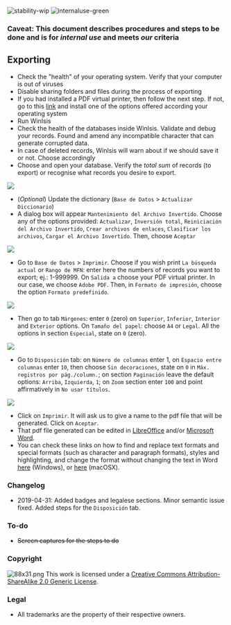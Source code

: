 ![stability-wip](https://img.shields.io/badge/status%3A%20-archived-orange.svg)
![internaluse-green](https://img.shields.io/badge/Internal%20use%3A-stable-green.svg)

### Caveat: This document describes procedures and steps to be done and is for _internal use_ and meets _our_ criteria

## Exporting 
* Check the "health" of your operating system. Verify that your computer is out of viruses
* Disable sharing folders and files during the process of exporting
* If you had installed a PDF virtual printer, then follow the next step. If not, go to this [link](https://pdf.wondershare.com/top-pdf-software/free-pdf-printer.html) and install one of the options offered according your operating system
* Run WinIsis
* Check the health of the databases inside WinIsis. Validate and debug your records. Found and amend any incompatible character that can generate corrupted data. 
* In case of deleted records, WinIsis will warn about if we should save it or not. Choose accordingly
* Choose and open your database. Verify the _total sum_ of records (to export) or recognise what records you desire to export.

![](https://bitbucket.org/repo/EBnakg/images/2416953906-01.jpg)

* (_Optional_) Update the dictionary (`Base de Datos` > `Actualizar Diccionario`)
* A dialog box will appear `Mantenimiento del Archivo Invertido`. Choose any of the options provided: `Actualizar`, `Inversión total`, `Reiniciación del Archivo Invertido`, `Crear archivos de enlaces`, `Clasificar los archivos`, `Cargar el Archivo Invertido`. Then, choose `Aceptar`

![](https://bitbucket.org/repo/EBnakg/images/1303383434-02.jpg)

* Go to `Base de Datos` > `Imprimir`. Choose if you wish print `La búsqueda actual` or `Rango de MFN`: enter here the numbers of records you want to export; ej.: 1-999999. On `Salida a` choose your PDF virtual printer. In our case, we choose `Adobe PDF`. Then, in `Formato de impresión`, choose the option `Formato predefinido`.

![](https://bitbucket.org/repo/EBnakg/images/164718151-03.jpg)

* Then go to tab `Márgenes`: enter `0` (zero) on `Superior`, `Inferior`, `Interior` and `Exterior` options. On `Tamaño del papel`: choose `A4` or `Legal`.  All the options in section `Especial`, state on `0` (zero). 

![](https://bitbucket.org/repo/EBnakg/images/510020317-04.jpg)

* Go to `Disposición` tab: on `Número de columnas` enter 1, on `Espacio entre columnas` enter `10`, then choose `Sin decoraciones`, state on `0` in `Máx. registros por pág./column.`; on section `Paginación` leave the default options: `Arriba`, `Izquierda`, `1`; on `Zoom` section enter `100` and point affirmatively in `No usar títulos`.

![](https://bitbucket.org/repo/EBnakg/images/3517695867-05.jpg)

* Click on `Imprimir`. It will ask us to give a name to the pdf file that will be generated. Click on `Aceptar`.
* That pdf file generated can be edited in [LibreOffice](https://ask.libreoffice.org/es/question/57975/se-pueden-abrir-archivos-pdf-con-libreoffice/) and/or [Microsoft Word](https://support.office.com/es-es/article/editar-un-archivo-pdf-b2d1d729-6b79-499a-bcdb-233379c2f63a).
* You can check these links on how to find and replace text formats and special formats (such as character and paragraph formats), styles and highlighting, and change the format without changing the text in Word [here](https://support.office.com/es-es/article/buscar-y-reemplazar-texto-c6728c16-469e-43cd-afe4-7708c6c779b7) (Windows), or [here](https://support.office.com/es-es/article/buscar-y-reemplazar-texto-o-formato-en-word-para-mac-ac12f262-e3cd-439a-88a0-f5a59875dcea) (macOSX).

### Changelog ###

* 2019-04-31: Added badges and legalese sections. Minor semantic issue fixed. Added steps for the `Disposición` tab.

### To-do ###
* ~~Screen captures for the steps to do~~

### Copyright ###
![88x31.png](https://bitbucket.org/repo/4pKrXRd/images/3902704043-88x31.png)
This work is licensed under a [Creative Commons Attribution-ShareAlike 2.0 Generic License](http://creativecommons.org/licenses/by-sa/2.0/).

### Legal ###

* All trademarks are the property of their respective owners.